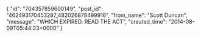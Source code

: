  {
   "id": "704357859600149",
   "post_id": "462493170453287_482026878499916",
   "from_name": "Scott Duncan",
   "message": "WHICH EXPIRED. READ THE ACT",
   "created_time": "2014-08-09T05:44:23+0000"
 }
